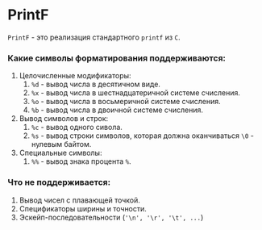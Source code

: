 # PrintF
`PrintF` - это реализация стандартного `printf` из `C`.

### Какие символы форматирования поддерживаются:
1. Целочисленные модификаторы:
    1. `%d` - вывод числа в десятичном виде.
    1. `%x` - вывод числа в шестнадцатеричной системе счисления.
    1. `%o` - вывод числа в восьмеричной системе счисления.
    1. `%b` - вывод числа в двоичной системе счисления.
1. Вывод символов и строк:
    1. `%c` - вывод одного сивола.
    1. `%s` - вывод строки символов, которая должна оканчиваться `\0` - нулевым байтом.
1. Специальные символы:
    1. `%%` - вывод знака процента `%`.

### Что не поддерживается:
1. Вывод чисел с плавающей точкой.
2. Спецификаторы ширины и точности.
3. Эскейп-последовательности (`'\n', '\r', '\t', ...`)